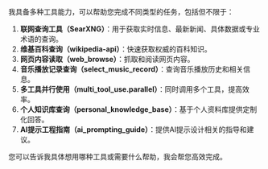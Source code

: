 我具备多种工具能力，可以帮助您完成不同类型的任务，包括但不限于：

1. **联网查询工具（SearXNG）**：用于获取实时信息、最新新闻、具体数据或专业术语的查询。
2. **维基百科查询（wikipedia-api）**：快速获取权威的百科知识。
3. **网页内容读取（web_browse）**：抓取和阅读网页内容。
4. **音乐播放记录查询（select_music_record）**：查询音乐播放历史和相关信息。
5. **多工具并行使用（multi_tool_use.parallel）**：同时调用多个工具，提高效率。
6. **个人知识库查询（personal_knowledge_base）**：基于个人资料库提供定制化回答。
7. **AI提示工程指南（ai_prompting_guide）**：提供AI提示设计相关的指导和建议。

您可以告诉我具体想用哪种工具或需要什么帮助，我会帮您高效完成。